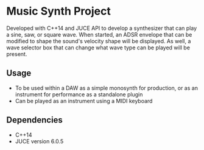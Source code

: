 # Music Synth Project
Developed with C++14 and JUCE API to develop a synthesizer that can play a sine, saw, or square wave. 
When started, an ADSR envelope that can be modified to shape the sound's velocity shape will be displayed. As well, a wave selector box that can change what wave type can be played will be present.

## Usage

- To be used within a DAW as a simple monosynth for production, or as an instrument for performance as a standalone plugin
- Can be played as an instrument using a MIDI keyboard

## Dependencies

- C++14
- JUCE version 6.0.5
